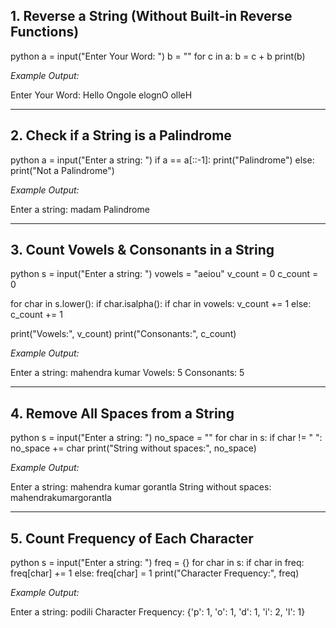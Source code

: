 ## 1. Reverse a String (Without Built-in Reverse Functions)

python
a = input("Enter Your Word: ")
b = ""
for c in a:
    b = c + b
print(b)


*Example Output:*


Enter Your Word: Hello Ongole
elognO olleH


---

## 2. Check if a String is a Palindrome

python
a = input("Enter a string: ")
if a == a[::-1]:
    print("Palindrome")
else:
    print("Not a Palindrome")


*Example Output:*


Enter a string: madam
Palindrome


---

## 3. Count Vowels & Consonants in a String

python
s = input("Enter a string: ")
vowels = "aeiou"
v_count = 0
c_count = 0

for char in s.lower():
    if char.isalpha():
        if char in vowels:
            v_count += 1
        else:
            c_count += 1

print("Vowels:", v_count)
print("Consonants:", c_count)


*Example Output:*


Enter a string: mahendra kumar
Vowels: 5
Consonants: 5


---

## 4. Remove All Spaces from a String

python
s = input("Enter a string: ")
no_space = ""
for char in s:
    if char != " ":
        no_space += char
print("String without spaces:", no_space)


*Example Output:*


Enter a string: mahendra kumar gorantla
String without spaces: mahendrakumargorantla


---

## 5. Count Frequency of Each Character

python
s = input("Enter a string: ")
freq = {}
for char in s:
    if char in freq:
        freq[char] += 1
    else:
        freq[char] = 1
print("Character Frequency:", freq)


*Example Output:*


Enter a string: podili
Character Frequency: {'p': 1, 'o': 1, 'd': 1, 'i': 2, 'l': 1}


